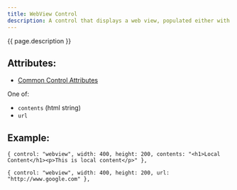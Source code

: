 ```yaml
---
title: WebView Control
description: A control that displays a web view, populated either with local content, or loaded from a URL
---
```


{{ page.description }}

## Attributes:

* [Common Control Attributes](common)

One of:

* `contents` (html string)
* `url`

## Example:

```
{ control: "webview", width: 400, height: 200, contents: "<h1>Local Content</h1><p>This is local content</p>" },
```

```
{ control: "webview", width: 400, height: 200, url: "http://www.google.com" },
```
